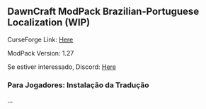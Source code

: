 ## DawnCraft ModPack Brazilian-Portuguese Localization (WIP)

CurseForge Link: [Here](https://www.curseforge.com/minecraft/modpacks/dawn-craft "DawnCraft - An Adventure RPG Modpack")

ModPack Version: 1.27

Se estiver interessado, Discord: [Here](https://discord.gg/5vPSPJtx "DawnCraft - Tradução pt_br")

### Para Jogadores: Instalação da Tradução

 ...
